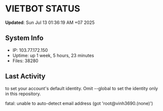 # VIETBOT STATUS
**Updated**: Sun Jul 13 01:36:19 AM +07 2025

## System Info
- IP: 103.77.172.150
- Uptime: up 1 week, 5 hours, 23 minutes
- Files: 38280

## Last Activity

to set your account's default identity.
Omit --global to set the identity only in this repository.

fatal: unable to auto-detect email address (got 'root@vinh3690.(none)')
